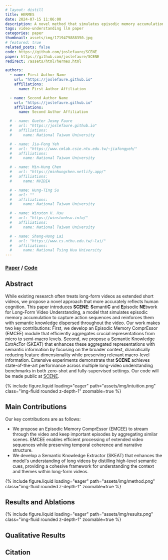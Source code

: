 ```yaml
---
# layout: distill
title: HERMES
date: 2024-07-15 11:06:00
description: A novel method that simulates episodic memory accumulation to capture action sequences and reinforces them with semantic knowledge dispersed throughout the video.
tags: video-understanding llm paper
categories: paper
thumbnail: assets/img/1719479888350.jpg
# featured: true
related_posts: false
code: https://github.com/joslefaure/SCENE
paper: https://github.com/joslefaure/SCENE
redirect: /assets/html/hermes.html

authors:
  - name: First Author Name
    url: "https://joslefaure.github.io"
    affiliations:
      name: First Author Affiliation

  - name: Second Author Name
    url: "https://joslefaure.github.io"
    affiliations:
      name: Second Author Affiliation

  # - name: Gueter Josmy Faure
  #   url: "https://joslefaure.github.io"
  #   affiliations:
  #     name: National Taiwan University

  # - name: Jia-Fong Yeh
  #   url: "https://www.cmlab.csie.ntu.edu.tw/~jiafongyeh/"
  #   affiliations:
  #     name: National Taiwan University

  # - name: Min-Hung Chen
  #   url: "https://minhungchen.netlify.app/"
  #   affiliations:
  #     name: NVIDIA

  # - name: Hung-Ting Su
  #   url: ""
  #   affiliations:
  #     name: National Taiwan University

  # - name: Winston H. Hsu
  #   url: "https://winstonhsu.info/"
  #   affiliations:
  #     name: National Taiwan University

  # - name: Shang-Hong Lai
  #   url: "https://www.cs.nthu.edu.tw/~lai/"
  #   affiliations:
  #     name: National Tsing Hua University
---
```


### [Paper](https://github.com/joslefaure/SCENE) / [Code](https://github.com/joslefaure/SCENE)

## Abstract

While existing research often treats long-form videos as extended short videos, we propose a novel approach that more accurately reflects human cognition. This paper introduces **SCENE**: **S**emanti**C** and **E**pisodic **NE**twork for Long-Form Video Understanding, a model that simulates episodic memory accumulation to capture action sequences and reinforces them with semantic knowledge dispersed throughout the video. Our work makes two key contributions: First, we develop an Episodic Memory ComprEssor (EMCEE) module that efficiently aggregates crucial representations from micro to semi-macro levels. Second, we propose a Semantic Knowledge ExtrAcTor (SKEAT) that enhances these aggregated representations with semantic information by focusing on the broader context, dramatically reducing feature dimensionality while preserving relevant macro-level information. Extensive experiments demonstrate that **SCENE** achieves state-of-the-art performance across multiple long-video understanding benchmarks in both zero-shot and fully-supervised settings. Our code will be made public at [SCENE](https://github.com/joslefaure/SCENE).

<div class="row mt-3">
    <div class="col-sm mt-3 mt-md-0">
        {% include figure.liquid loading="eager" path="assets/img/intuition.png" class="img-fluid rounded z-depth-1" zoomable=true %}
    </div>
</div>

## Main Contributions

Our key contributions are as follows:

- We propose an Episodic Memory ComprEssor (EMCEE) to stream through the video and keep important episodes by aggregating similar scenes. EMCEE enables efficient processing of extended video sequences while preserving temporal coherence and narrative structure.
- We develop a Semantic Knowledge Extractor (SKEAT) that enhances the model's understanding of long videos by distilling high-level semantic cues, providing a cohesive framework for understanding the context and themes within long-form videos.

<div class="row mt-3">
    <div class="col-sm mt-3 mt-md-0">
        {% include figure.liquid loading="eager" path="assets/img/method.png" class="img-fluid rounded z-depth-1" zoomable=true %}
    </div>
</div>

## Results and Ablations

<div class="row mt-3">
    <div class="col-sm mt-3 mt-md-0">
        {% include figure.liquid loading="eager" path="assets/img/results.png" class="img-fluid rounded z-depth-1" zoomable=true %}
    </div>
</div>

## Qualitative Results

## Citation
